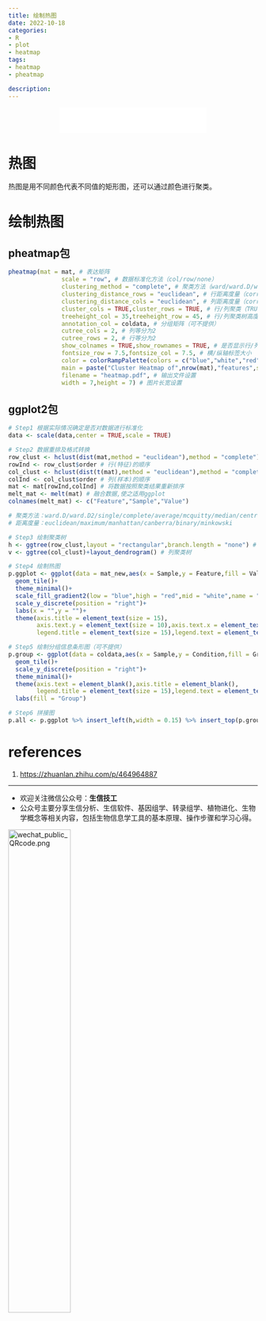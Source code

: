 ```yaml
---
title: 绘制热图
date: 2022-10-18
categories:
- R
- plot
- heatmap
tags:
- heatmap
- pheatmap

description: 
---
```


<div align="middle"><iframe frameborder="no" border="0" marginwidth="0" marginheight="0" width=298 height=52 src="//music.163.com/outchain/player?type=2&id=2117115&auto=1&height=32"></iframe></div>


# 热图
热图是用不同颜色代表不同值的矩形图，还可以通过颜色进行聚类。

# 绘制热图

## pheatmap包

```R
pheatmap(mat = mat, # 表达矩阵
               scale = "row", # 数据标准化方法（col/row/none）
               clustering_method = "complete", # 聚类方法（ward/ward.D/ward.D2/single/complete/average/mcquitty/median/centroid）
               clustering_distance_rows = "euclidean", # 行距离度量（correlation/euclidean）
               clustering_distance_cols = "euclidean", # 列距离度量（correlation/euclidean）
               cluster_cols = TRUE,cluster_rows = TRUE, # 行/列聚类（TRUE/FALSE）
               treeheight_col = 35,treeheight_row = 45, # 行/列聚类树高度
               annotation_col = coldata, # 分组矩阵（可不提供）
               cutree_cols = 2, # 列等分为2
               cutree_rows = 2, # 行等分为2
               show_colnames = TRUE,show_rownames = TRUE, # 是否显示行/列标签（TRUE/FALSE）
               fontsize_row = 7.5,fontsize_col = 7.5, # 横/纵轴标签大小
               color = colorRampPalette(colors = c("blue","white","red"))(100), # 颜色设置
               main = paste("Cluster Heatmap of",nrow(mat),"features",sep = " "), # 标题设置
               filename = "heatmap.pdf", # 输出文件设置
               width = 7,height = 7) # 图片长宽设置
```

## ggplot2包

```R
# Step1 根据实际情况确定是否对数据进行标准化
data <- scale(data,center = TRUE,scale = TRUE)

# Step2 数据重排及格式转换
row_clust <- hclust(dist(mat,method = "euclidean"),method = "complete") # 行(特征)聚类
rowInd <- row_clust$order # 行(特征)的顺序
col_clust <- hclust(dist(t(mat),method = "euclidean"),method = "complete") # 矩阵转置,列(样本)聚类
colInd <- col_clust$order # 列(样本)的顺序
mat <- mat[rowInd,colInd] # 将数据按照聚类结果重新排序
melt_mat <- melt(mat) # 融合数据,使之适用ggplot
colnames(melt_mat) <- c("Feature","Sample","Value")

# 聚类方法：ward.D/ward.D2/single/complete/average/mcquitty/median/centroid（后两种可能会出现边为负的情况）
# 距离度量：euclidean/maximum/manhattan/canberra/binary/minkowski

# Step3 绘制聚类树
h <- ggtree(row_clust,layout = "rectangular",branch.length = "none") # 行聚类树
v <- ggtree(col_clust)+layout_dendrogram() # 列聚类树

# Step4 绘制热图
p.ggplot <- ggplot(data = mat_new,aes(x = Sample,y = Feature,fill = Value))+
  geom_tile()+
  theme_minimal()+
  scale_fill_gradient2(low = "blue",high = "red",mid = "white",name = "Expression")+
  scale_y_discrete(position = "right")+
  labs(x = "",y = "")+
  theme(axis.title = element_text(size = 15),
        axis.text.y = element_text(size = 10),axis.text.x = element_text(angle = 90,size = 11),
        legend.title = element_text(size = 15),legend.text = element_text(size = 11))

# Step5 绘制分组信息条形图（可不提供）
p.group <- ggplot(data = coldata,aes(x = Sample,y = Condition,fill = Group))+
  geom_tile()+
  scale_y_discrete(position = "right")+
  theme_minimal()+
  theme(axis.text = element_blank(),axis.title = element_blank(),
        legend.title = element_text(size = 15),legend.text = element_text(size = 11))+
  labs(fill = "Group")

# Step6 拼接图
p.all <- p.ggplot %>% insert_left(h,width = 0.15) %>% insert_top(p.group,height = 0.05) %>% insert_top(v,height = 0.1)
```

# references
1. https://zhuanlan.zhihu.com/p/464964887

-------

- 欢迎关注微信公众号：**生信技工**
- 公众号主要分享生信分析、生信软件、基因组学、转录组学、植物进化、生物学概念等相关内容，包括生物信息学工具的基本原理、操作步骤和学习心得。

<img src="https://github.com/yanzhongsino/yanzhongsino.github.io/blob/hexo/source/wechat/Wechat_public_qrcode.jpg?raw=true" width=50% title="wechat_public_QRcode.png" align=center/>